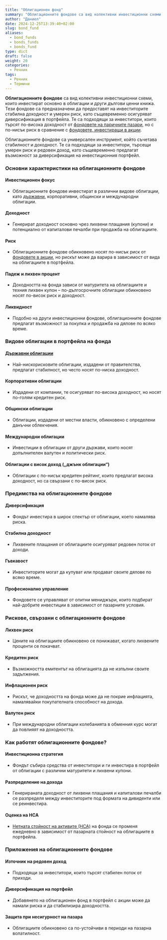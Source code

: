 ```yaml
---
title: "Облигационен фонд"
summary: "Облигационните фондове са вид колективни инвестиционни схеми, които инвестират основно в облигации и други дългови ценни книжа"
author: "Даниел"
date: 2024-12-25T13:39:40+02:00
slug: bond_fund
aliases:
  - bond_funds
  - bonds_funds
  - bonds_fund
type: dict
draft: false
weight: 20
categories:
  - Речник
tags:
  - Речник
  - Термини
---
```


**Облигационните фондове** са вид колективни инвестиционни схеми, които инвестират основно в облигации и други дългови ценни книжа. Тези фондове са предназначени да предоставят на инвеститорите стабилна доходност и умерен риск, като същевременно осигуряват диверсификация в портфейла. Те са подходящи за инвеститори, които търсят по-висока доходност от [фондовете на паричните пазари](/dict/money_market_fund), но с по-нисък риск в сравнение с [фондовете, инвестиращи в акции](/dict/index_fund).

Облигационните фондове са универсален инструмент, който съчетава стабилност и доходност. Те са подходящи за инвеститори, търсещи умерен риск и редовен доход, като същевременно предлагат възможност за диверсификация на инвестиционния портфейл.

### Основни характеристики на облигационните фондове

#### Инвестиционен фокус

-   Облигационните фондове инвестират в различни видове облигации, като [държавни](/dict/government_securities), корпоративни, общински и международни облигации.

#### Доходност

-   Генерират доходност основно чрез лихвени плащания (купони) и потенциално от капиталови печалби при продажба на облигациите.

#### Риск

-   Облигационните фондове обикновено носят по-нисък риск от [фондовете в акции](/dict/index_fund), но рискът може да варира в зависимост от вида на облигациите в портфейла.

#### Падеж и лихвен процент

-   Доходността на фонда зависи от матуритета на облигациите и техния лихвен купон – по-дългосрочните облигации обикновено носят по-висок риск и доходност.

#### Ликвидност

-   Подобно на други инвестиционни фондове, облигационните фондове предлагат възможност за покупка и продажба на дялове по всяко време.

### Видове облигации в портфейла на фонда

#### [Държавни облигации](/dict/government_securities)

-   Най-нискорисковите облигации, издадени от правителства, предлагат стабилност, но често носят по-ниска доходност.

#### Корпоративни облигации

-   Издадени от компании, те осигуряват по-висока доходност, но носят по-голям кредитен риск.

#### Общински облигации

-   Облигации, издадени от местни власти, обикновено с определени данъчни облекчения.

#### Международни облигации

-   Инвестиции в облигации от други държави, които носят допълнителен валутен и политически риск.

#### Облигации с висок доход („джънк облигации“)

-   Облигации с по-нисък кредитен рейтинг, които предлагат висока доходност, но са свързани с по-висок риск.

### Предимства на облигационните фондове

#### Диверсификация

-   Фондът инвестира в широк спектър от облигации, което намалява риска.

#### Стабилна доходност

-   Лихвените плащания от облигациите осигуряват редовен поток от доходи.

#### Гъвкавост

-   Инвеститорите могат да купуват или продават своите дялове по всяко време.

#### Професионално управление

-   Фондовете се управляват от опитни мениджъри, които подбират най-добрите инвестиции в зависимост от пазарните условия.

### Рискове, свързани с облигационните фондове

#### Лихвен риск

-   Цените на облигациите обикновено се понижават, когато лихвените проценти се покачват.

#### Кредитен риск

-   Възможността емитентът на облигацията да не изпълни своите задължения.

#### Инфлационен риск

-   Рискът, че доходността на фонда може да не покрие инфлацията, намалявайки покупателната способност на дохода.

#### Валутен риск

-   При международни облигации колебанията в обменния курс могат да повлияят на доходността.

### Как работят облигационните фондове?

#### Инвестиционна стратегия

-   Фондът събира средства от инвеститори и ги инвестира в портфейл от облигации с различни матуритети и лихвени купони.

#### Разпределение на дохода

-   Генерираната доходност от лихвени плащания и капиталови печалби се разпределя между инвеститорите под формата на дивиденти или се реинвестира.

#### Оценка на НСА

-   [Нетната стойност на активите (НСА)](/dict/net_asset_value) на фонда се променя ежедневно в зависимост от пазарната стойност на облигациите в портфейла.

### Приложения на облигационните фондове

#### Източник на редовен доход

-   Подходящи за инвеститори, които търсят стабилен поток от приходи.

#### Диверсификация на портфейл

-   Добавянето на облигационен фонд в портфейл с акции може да намали риска и да стабилизира доходността.

#### Защита при несигурност на пазара

-   Облигациите обикновено са по-устойчиви в периоди на пазарна волатилност.
